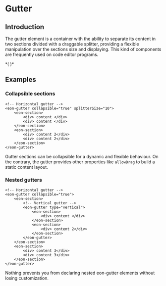 # Gutter

## Introduction

The gutter element is a container with the ability to separate its content in two sections divided with a draggable splitter, providing a flexible manipulation over the sections size and displaying. This kind of components are frequently used on code editor programs.

*(
<doc-playground label="Simple Gutter" format="true" html="true" js="true" css="true" selector="body">
  <template type="html">
    <doc-head>
      <script src='framework/doc-eon/eon/eon.js'></script>
      <script>
        eon.themeSchema = {
          claro: ["eon-gutter"]
        }
      </script>
      <script>
        eon.import([
        'framework/doc-eon/eon/ui/eon-gutter',
        'framework/doc-eon/custom/doc-playground/doc-showcase'
        ])
      </script>
      <style>
        body {
          display: flex;
          flex-wrap: wrap;
        }
      </style>
  </doc-head>
  <doc-body>
    <doc-showcase label='Vertical gutter'>
    <eon-gutter type="vertical" collapsible="true">
        <eon-section>
          <eon-gutter collapsible="false">
            <eon-section class="section">
              <div class="gutter-box blue"></div>
              <div class="gutter-box blue"></div>
              <div class="gutter-box blue"></div>
              <div class="gutter-box blue"></div>
            </eon-section>
            <eon-section>
              <div class="gutter-box orange"></div>
              <div class="gutter-box orange"></div>
              <div class="gutter-box orange"></div>
              <div class="gutter-box orange"></div>
            </eon-section>
          </eon-gutter>
        </eon-section>
        <eon-section>
          <div class="gutter-box red"></div>
          <div class="gutter-box red"></div>
          <div class="gutter-box red"></div>
          <div class="gutter-box red"></div>
        </eon-section>
      </eon-gutter>
    </doc-showcase>
  </doc-body>
  </template>
   <template type="css">
      .gutter-box {
          height: 50px;
          width: 50px;
          min-width: 50px;
          margin: 8px;
          background: #76bb72;
      }
      .blue {
        background-color: #7296bb !important;
      }

      .orange {
        background-color: #bb9772;
      }

      .red {
        background-color: #b36a6a;
      }
  </template>
</doc-playground>
)*

## Examples
### Collapsible sections

``` [html]
<!-- Horizontal gutter -->
<eon-gutter collapsible="true" splitterSize="10">
    <eon-section>
        <div> content </div>
        <div> content </div>
    </eon-section>
    <eon-section>
        <div> content 2</div>
        <div> content 2</div>
    </eon-section>
</eon-gutter>
```
Gutter sections can be collapsible for a dynamic and flexible behaviour. On the contrary, the gutter provides other properties like `allowDrag` to build a static content layout. 

### Nested gutters

``` [html]
<!-- Horizontal gutter -->
<eon-gutter collapsible="true">
    <eon-section>
        <!-- Vertical gutter -->
        <eon-gutter type="vertical">
            <eon-section>
                <div> content </div>
            </eon-section>
            <eon-section>
                <div> content 2</div>
            </eon-section>
        </eon-gutter>
    </eon-section>
    <eon-section>
        <div> content 3</div>
        <div> content 3</div>
    </eon-section>
</eon-gutter>
```

Nothing prevents you from declaring nested eon-gutter elements without losing customization.